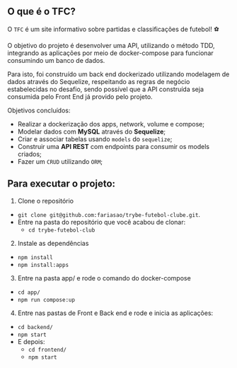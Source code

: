 ## O que é o TFC? 

O `TFC` é um site informativo sobre partidas e classificações de futebol! ⚽️

O objetivo do projeto é desenvolver uma API, utilizando o método TDD, integrando as aplicações por meio de docker-compose para funcionar consumindo um banco de dados.

Para isto, foi construído um back end dockerizado utilizando modelagem de dados através do Sequelize, respeitando as regras de negócio estabelecidas no desafio, sendo possível que a API construída seja consumida pelo Front End já provido pelo projeto. 

Objetivos concluídos: 
 - Realizar a dockerização dos apps, network, volume e compose;
 - Modelar dados com **MySQL** através do **Sequelize**;
 - Criar e associar tabelas usando `models` do `sequelize`;
 - Construir uma **API REST** com endpoints para consumir os models criados;
 - Fazer um `CRUD` utilizando `ORM`;

## Para executar o projeto:

1. Clone o repositório
  * `git clone git@github.com:fariasao/trybe-futebol-clube.git`.
  * Entre na pasta do repositório que você acabou de clonar:
    * `cd trybe-futebol-club`

2. Instale as dependências
  * `npm install`
  * `npm install:apps`

3. Entre na pasta app/ e rode o comando do docker-compose
  * `cd app/`
  * `npm run compose:up`

4. Entre nas pastas de Front e Back end e rode e inicia as aplicações:
  * `cd backend/`
  * `npm start`
  * E depois: 
    * `cd frontend/`
    * `npm start`
